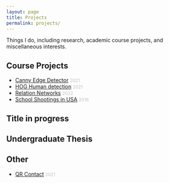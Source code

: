 ```yaml
---
layout: page
title: Projects
permalink: projects/
---
```


Things I do, including research, academic course projects, and miscellaneous interests.

## Course Projects

<ul>
    <li><a href="{{ site.url }}/projects/canny-edge-detector">Canny Edge Detector</a> <small style="color: #c0c0c0">2021</small></li>
    <li><a href="{{ site.url }}/projects/hog-human-detection">HOG Human detection</a> <small style="color: #c0c0c0">2021</small></li>
    <li><a href="{{ site.url }}/projects/relation-networks">Relation Networks</a> <small style="color: #c0c0c0">2022</small></li>
    <li><a href="{{ site.url }}/projects/school-shootings">School Shootings in USA</a> <small style="color: #c0c0c0">2016</small></li>
</ul>

<div class="project-spacer-small"></div>

## Title in progress

## Undergraduate Thesis

## Other

<ul>
    <li><a href="{{ site.url }}/projects/qrcontact">QR Contact</a> <small style="color: #c0c0c0">2021</small></li>
</ul>
